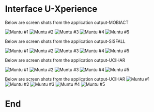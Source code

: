 # Interface U-Xperience

Below are screen shots from the application output-MOBIACT

![ Muntu #1 ](https://github.com/LINOSNCHENA/BOOK-CHAPTER-2022/blob/main/uXViews/Table1/T8A.png)
![ Muntu #2 ](https://github.com/LINOSNCHENA/BOOK-CHAPTER-2022/blob/main/uXViews/Table1/T8A.png)
![ Muntu #3 ](https://github.com/LINOSNCHENA/BOOK-CHAPTER-2022/blob/main/uXViews/Table1/T8A.png)
![ Muntu #4 ](https://github.com/LINOSNCHENA/BOOK-CHAPTER-2022/blob/main/uXViews/Table1/T8A.png)
![ Muntu #5 ](https://github.com/LINOSNCHENA/BOOK-CHAPTER-2022/blob/main/uXViews/Table1/T8A.png)

Below are screen shots from the application output-SISFALL

![ Muntu #1 ](https://github.com/LINOSNCHENA/BOOK-CHAPTER-2022/blob/main/uXViews/Table1/T8A.png)
![ Muntu #2 ](https://github.com/LINOSNCHENA/BOOK-CHAPTER-2022/blob/main/uXViews/Table1/T8A.png)
![ Muntu #3 ](https://github.com/LINOSNCHENA/BOOK-CHAPTER-2022/blob/main/uXViews/Table1/T8A.png)
![ Muntu #4 ](https://github.com/LINOSNCHENA/BOOK-CHAPTER-2022/blob/main/uXViews/Table1/T8A.png)
![ Muntu #5 ](https://github.com/LINOSNCHENA/BOOK-CHAPTER-2022/blob/main/uXViews/Table1/T8A.png)


Below are screen shots from the application output-UCIHAR

![ Muntu #1 ](https://github.com/LINOSNCHENA/BOOK-CHAPTER-2022/blob/main/uXViews/Table1/T8A.png)
![ Muntu #2 ](https://github.com/LINOSNCHENA/BOOK-CHAPTER-2022/blob/main/uXViews/Table1/T8A.png)
![ Muntu #3 ](https://github.com/LINOSNCHENA/BOOK-CHAPTER-2022/blob/main/uXViews/Table1/T8A.png)
![ Muntu #4 ](https://github.com/LINOSNCHENA/BOOK-CHAPTER-2022/blob/main/uXViews/Table1/T8A.png)
![ Muntu #5 ](https://github.com/LINOSNCHENA/BOOK-CHAPTER-2022/blob/main/uXViews/Table1/T8A.png)

Below are screen shots from the application output-UCIHAR
![ Muntu #1 ](https://github.com/LINOSNCHENA/BOOK-CHAPTER-2022/blob/main/uXViews/Table4/T1.png)
![ Muntu #2 ](https://github.com/LINOSNCHENA/BOOK-CHAPTER-2022/blob/main/uXViews/Table4/T2.png)
![ Muntu #3 ](https://github.com/LINOSNCHENA/BOOK-CHAPTER-2022/blob/main/uXViews/Table4/T3.png)
![ Muntu #4 ](https://github.com/LINOSNCHENA/BOOK-CHAPTER-2022/blob/main/uXViews/Table4/T3B.png)
![ Muntu #5 ](https://github.com/LINOSNCHENA/BOOK-CHAPTER-2022/blob/main/uXViews/Table4/T4.png)

# End